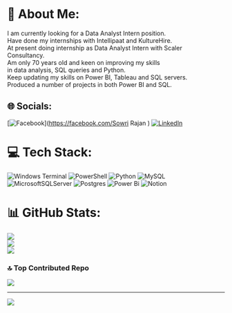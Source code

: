 # 💫 About Me:
I am currently looking for a Data Analyst Intern position.  <br>Have done my internships with Intellipaat and KultureHire. <br>At present doing internship as Data Analyst Intern with Scaler <br>Consultancy. <br>Am only 70 years old and keen on improving my skills <br>in data analysis, SQL queries and Python. <br>Keep updating my skills on Power BI, Tableau and SQL servers.   <br>Produced a number of projects in both Power BI and SQL. 


## 🌐 Socials:
[![Facebook](https://img.shields.io/badge/Facebook-%231877F2.svg?logo=Facebook&logoColor=white)](https://facebook.com/Sowri Rajan ) [![LinkedIn](https://img.shields.io/badge/LinkedIn-%230077B5.svg?logo=linkedin&logoColor=white)](https://linkedin.com/in/https://www.linkedin.com/in/t-a-sowrirajan-3070a82b/) 

# 💻 Tech Stack:
![Windows Terminal](https://img.shields.io/badge/Windows%20Terminal-%234D4D4D.svg?style=for-the-badge&logo=windows-terminal&logoColor=white) ![PowerShell](https://img.shields.io/badge/PowerShell-%235391FE.svg?style=for-the-badge&logo=powershell&logoColor=white) ![Python](https://img.shields.io/badge/python-3670A0?style=for-the-badge&logo=python&logoColor=ffdd54) ![MySQL](https://img.shields.io/badge/mysql-4479A1.svg?style=for-the-badge&logo=mysql&logoColor=white) ![MicrosoftSQLServer](https://img.shields.io/badge/Microsoft%20SQL%20Server-CC2927?style=for-the-badge&logo=microsoft%20sql%20server&logoColor=white) ![Postgres](https://img.shields.io/badge/postgres-%23316192.svg?style=for-the-badge&logo=postgresql&logoColor=white) ![Power Bi](https://img.shields.io/badge/power_bi-F2C811?style=for-the-badge&logo=powerbi&logoColor=black) ![Notion](https://img.shields.io/badge/Notion-%23000000.svg?style=for-the-badge&logo=notion&logoColor=white)
# 📊 GitHub Stats:
![](https://github-readme-stats.vercel.app/api?username=Sowri70&theme=dark&hide_border=false&include_all_commits=false&count_private=false)<br/>
![](https://nirzak-streak-stats.vercel.app/?user=Sowri70&theme=dark&hide_border=false)<br/>
![](https://github-readme-stats.vercel.app/api/top-langs/?username=Sowri70&theme=dark&hide_border=false&include_all_commits=false&count_private=false&layout=compact)

### 🔝 Top Contributed Repo
![](https://github-contributor-stats.vercel.app/api?username=Sowri70&limit=5&theme=dark&combine_all_yearly_contributions=true)

---
[![](https://visitcount.itsvg.in/api?id=Sowri70&icon=0&color=0)](https://visitcount.itsvg.in)

<!-- Proudly created with GPRM ( https://gprm.itsvg.in ) -->

